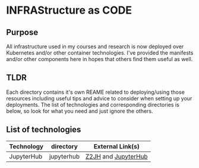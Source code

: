 # INFRAStructure as CODE

## Purpose

All infrastructure used in my courses and research is now deployed over Kubernetes and/or other container technologies. I've provided the manifests and/or other components here in hopes that others find them useful as well.

## TLDR

Each directory contains it's own REAME related to deploying/using those resources including useful tips and advice to consider when setting up your deployments. The list of technologies and corresponding directories is below, so look for what you need and just ignore the others.

## List of technologies

| Technology | directory | External Link(s) |
| ---------- | --------- | ---------------- |
| JupyterHub | jupyterhub | [Z2JH](https://zero-to-jupyterhub.readthedocs.io/en/latest/) and [JupyterHub](https://jupyter.org/hub) |
